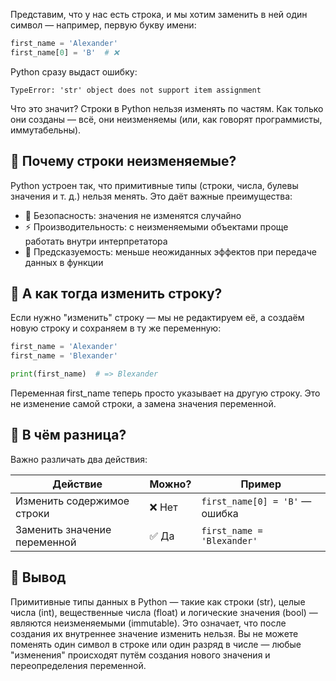 Представим, что у нас есть строка, и мы хотим заменить в ней один символ — например, первую букву имени:

```python
first_name = 'Alexander'
first_name[0] = 'B'  # ❌
```

Python сразу выдаст ошибку:

```
TypeError: 'str' object does not support item assignment
```

Что это значит? Строки в Python нельзя изменять по частям. Как только они созданы — всё, они неизменяемы (или, как говорят программисты, иммутабельны).

## 🧱 Почему строки неизменяемые?

Python устроен так, что примитивные типы (строки, числа, булевы значения и т. д.) нельзя менять. Это даёт важные преимущества:

- 🔐 Безопасность: значения не изменятся случайно
- ⚡️ Производительность: с неизменяемыми объектами проще работать внутри интерпретатора
- 🧠 Предсказуемость: меньше неожиданных эффектов при передаче данных в функции

## 🔁 А как тогда изменить строку?

Если нужно "изменить" строку — мы не редактируем её, а создаём новую строку и сохраняем в ту же переменную:

```python
first_name = 'Alexander'
first_name = 'Blexander'

print(first_name)  # => Blexander
```

Переменная first_name теперь просто указывает на другую строку. Это не изменение самой строки, а замена значения переменной.

## 🔄 В чём разница?

Важно различать два действия:

| Действие                       | Можно? | Пример                         |
|-------------------------------|--------|--------------------------------|
| Изменить содержимое строки    | ❌ Нет | `first_name[0] = 'B'` — ошибка |
| Заменить значение переменной  | ✅ Да  | `first_name = 'Blexander'`     |

## 📌 Вывод

Примитивные типы данных в Python — такие как строки (str), целые числа (int), вещественные числа (float) и логические значения (bool) — являются неизменяемыми (immutable). Это означает, что после создания их внутреннее значение изменить нельзя. Вы не можете поменять один символ в строке или один разряд в числе — любые "изменения" происходят путём создания нового значения и переопределения переменной.
